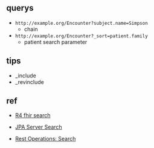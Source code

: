 
## querys
+ `http://example.org/Encounter?subject.name=Simpson`
    + chain
+ `http://example.org/Encounter?_sort=patient.family`
    + patient search parameter


## tips
+ _include
+ _revinclude


## ref
+ [R4 fhir search](http://hl7.org/fhir/R4/search.html)


+ [JPA Server Search](https://hapifhir.io/hapi-fhir/docs/server_jpa/search.html)



+ [Rest Operations: Search](https://github.com/hapifhir/hapi-fhir/blob/master/hapi-fhir-docs/src/main/resources/ca/uhn/hapi/fhir/docs/server_plain/rest_operations_search.md)